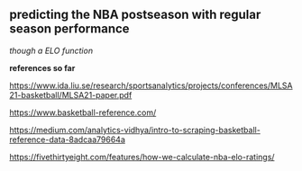 ## predicting the NBA postseason with regular season performance

*though a ELO function*

**references so far**

https://www.ida.liu.se/research/sportsanalytics/projects/conferences/MLSA21-basketball/MLSA21-paper.pdf

https://www.basketball-reference.com/

https://medium.com/analytics-vidhya/intro-to-scraping-basketball-reference-data-8adcaa79664a

https://fivethirtyeight.com/features/how-we-calculate-nba-elo-ratings/
